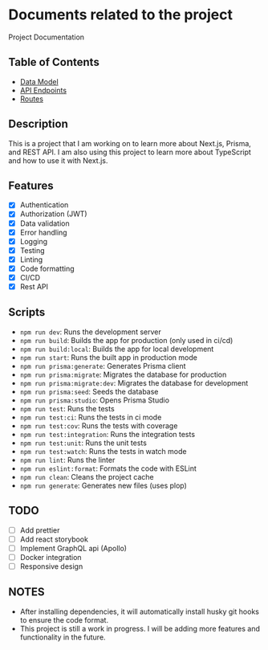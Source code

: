 # Documents related to the project

Project Documentation

## Table of Contents

- [Data Model](./DATABASE.md)
- [API Endpoints](./ENDPOINTS.md)
- [Routes](./ROUTES.md)

## Description

This is a project that I am working on to learn more about Next.js, Prisma, and REST API. I am also using this project
to learn more about TypeScript and how to use it with Next.js.

## Features
- [x] Authentication
- [x] Authorization (JWT)
- [x] Data validation
- [x] Error handling
- [x] Logging
- [x] Testing
- [x] Linting
- [x] Code formatting
- [x] CI/CD
- [x] Rest API

## Scripts

- `npm run dev`: Runs the development server
- `npm run build`: Builds the app for production (only used in ci/cd)
- `npm run build:local`: Builds the app for local development
- `npm run start`: Runs the built app in production mode
- `npm run prisma:generate`: Generates Prisma client
- `npm run prisma:migrate`: Migrates the database for production
- `npm run prisma:migrate:dev`: Migrates the database for development
- `npm run prisma:seed`: Seeds the database
- `npm run prisma:studio`: Opens Prisma Studio
- `npm run test`: Runs the tests
- `npm run test:ci`: Runs the tests in ci mode
- `npm run test:cov`: Runs the tests with coverage
- `npm run test:integration`: Runs the integration tests
- `npm run test:unit`: Runs the unit tests
- `npm run test:watch`: Runs the tests in watch mode
- `npm run lint`: Runs the linter
- `npm run eslint:format`: Formats the code with ESLint
- `npm run clean`: Cleans the project cache
- `npm run generate`: Generates new files (uses plop)

## TODO
- [ ] Add prettier
- [ ] Add react storybook
- [ ] Implement GraphQL api (Apollo)
- [ ] Docker integration
- [ ] Responsive design

## NOTES
- After installing dependencies, it will automatically install husky git hooks to ensure the code format.
- This project is still a work in progress. I will be adding more features and functionality in the future.
